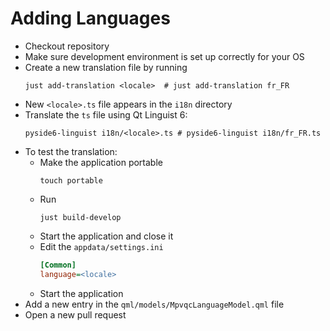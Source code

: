 # Adding Languages

* Checkout repository
* Make sure development environment is set up correctly for your OS
* Create a new translation file by running
  ```shell
  just add-translation <locale>  # just add-translation fr_FR
  ```
* New `<locale>.ts` file appears in the `i18n` directory
* Translate the `ts` file using Qt Linguist 6:
  ```shell
  pyside6-linguist i18n/<locale>.ts # pyside6-linguist i18n/fr_FR.ts
  ```
* To test the translation:
  * Make the application portable
    ```shell
    touch portable
    ```
  * Run
    ```shell
    just build-develop
    ```
  * Start the application and close it
  * Edit the `appdata/settings.ini`
    ```ini
    [Common]
    language=<locale>
    ```
  * Start the application
* Add a new entry in the `qml/models/MpvqcLanguageModel.qml` file
* Open a new pull request
